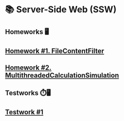 # 📚 Server-Side Web (SSW)

## Homeworks 🖥️

## [Homework #1. FileContentFilter](/homeworks/lab1/FilterTool/)

## [Homework #2. MultithreadedCalculationSimulation](/homeworks/lab2/MultithreadedCalculationSimulation/)


## Testworks ⏱️🖥️

## [Testwork #1](/testworks/test1/TestWork/)